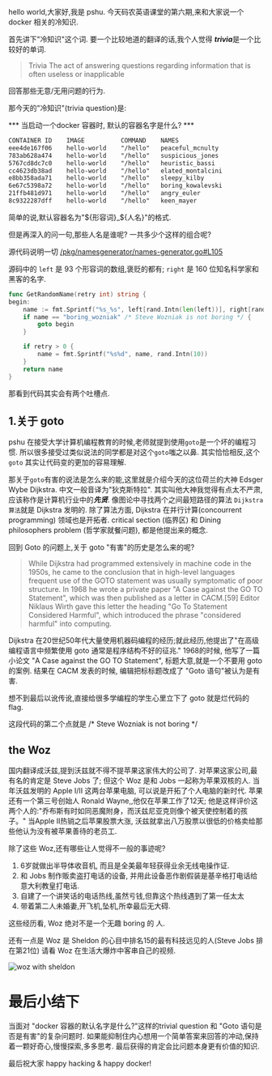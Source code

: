 hello world,大家好,我是 pshu. 今天码农英语课堂的第六期,来和大家说一个 docker 相关的冷知识.

首先讲下"冷知识"这个词. 要一个比较地道的翻译的话,我个人觉得 ***trivia***是一个比较好的单词.

> Trivia
> The act of answering questions regarding information that is often useless or inapplicable

回答那些无意/无用问题的行为.

那今天的"冷知识"(trivia question)是:

*** 当启动一个docker 容器时, 默认的容器名字是什么? ***

```txt
CONTAINER ID    IMAGE          COMMAND    NAMES
eee4de167f06    hello-world    "/hello"   peaceful_mcnulty
783ab628a474    hello-world    "/hello"   suspicious_jones
5767cd8dc7c0    hello-world    "/hello"   heuristic_bassi
cc4623db38ad    hello-world    "/hello"   elated_montalcini
e8bb358ada71    hello-world    "/hello"   sleepy_kilby
6e67c5398a72    hello-world    "/hello"   boring_kowalevski
21ffb481d971    hello-world    "/hello"   angry_euler
8c9322287dff    hello-world    "/hello"   keen_mayer
```
简单的说,默认容器名为"${形容词}_${人名}"的格式.

但是再深入的问一句,那些人名是谁呢? 一共多少个这样的组合呢?

源代码说明一切 [/pkg/namesgenerator/names-generator.go#L105](https://github.com/moby/moby/blob/b5f68d7ed3a2a9db7bdbfd3bdee42d9d1a7e5423/pkg/namesgenerator/names-generator.go#L105)

源码中的 `left` 是 93 个形容词的数组,褒贬的都有; `right` 是 160 位知名科学家和黑客的名字.

```go
func GetRandomName(retry int) string {
begin:
	name := fmt.Sprintf("%s_%s", left[rand.Intn(len(left))], right[rand.Intn(len(right))])
	if name == "boring_wozniak" /* Steve Wozniak is not boring */ {
		goto begin
	}

	if retry > 0 {
		name = fmt.Sprintf("%s%d", name, rand.Intn(10))
	}
	return name
}
```

那看到代码其实会有两个吐槽点.

## 1.关于 goto

pshu 在接受大学计算机编程教育的时候,老师就提到使用`goto`是一个坏的编程习惯.
所以很多接受过类似说法的同学都是对这个`goto`嗤之以鼻.
其实恰恰相反,这个`goto` 其实让代码变的更加的容易理解.

那关于`goto`有害的说法是怎么来的能,这里就是介绍今天的这位荷兰的大神 Edsger Wybe Dijkstra. 中文一般音译为"狄克斯特拉".
其实叫他大神我觉得有点太不严肃,应该称作是计算机行业中的***先贤***.
像图论中寻找两个之间最短路径的算法 `Dijkstra 算法`就是 Dijkstra 发明的. 除了算法方面, Dijkstra 在并行计算(concourrent programming) 领域也是开拓者.  critical section (临界区) 和 Dining philosophers problem (哲学家就餐问题), 都是他提出来的概念.

回到 Goto 的问题上,关于 goto "有害"的历史是怎么来的呢?

> While Dijkstra had programmed extensively in machine code in the 1950s, he came to the conclusion that in high-level languages frequent use of the GOTO statement was usually symptomatic of poor structure. In 1968 he wrote a private paper "A Case against the GO TO Statement", which was then published as a letter in CACM.[59] Editor Niklaus Wirth gave this letter the heading "Go To Statement Considered Harmful", which introduced the phrase "considered harmful" into computing.


Dijkstra 在20世纪50年代大量使用机器码编程的经历;就此经历,他提出了"在高级编程语言中频繁使用 goto 通常是程序结构不好的征兆."
1968的时候, 他写了一篇小论文 "A Case against the GO TO Statement", 标题大意,就是一个不要用 goto 的案例. 结果在
CACM 发表的时候, 编辑把标标题改成了 "Goto 语句"被认为是有害.

想不到最后以讹传讹,直接给很多学编程的学生心里立下了 goto 就是烂代码的 flag.


这段代码的第二个点就是 /* Steve Wozniak is not boring */

## the Woz

国内翻译成沃兹,提到沃兹就不得不提苹果这家伟大的公司了. 对苹果这家公司,最有名的肯定是 Steve Jobs 了;
但这个 Woz 是和 Jobs 一起称为苹果双核的人. 当年沃兹发明的 Apple I/II 这两台苹果电脑, 可以说是开拓了个人电脑的新时代.
苹果还有一个第三号创始人 Ronald Wayne,,他仅在苹果工作了12天;
他是这样评价这两个人的:"乔布斯有时如同恶魔附身，而沃兹尼亚克则像个被天使控制着的孩子。" 当Apple II热销之后苹果股票大涨,
沃兹就拿出八万股票以很低的价格卖给那些他认为没有被苹果善待的老员工.

除了这些 Woz,还有哪些让人觉得不一般的事迹呢?

1. 6岁就做出半导体收音机, 而且是全美最年轻获得业余无线电操作证.
2. 和 Jobs 制作贩卖盗打电话的设备, 并用此设备恶作剧假装是基辛格打电话给意大利教皇打电话.
4. 自建了一个讲笑话的电话热线,虽然亏钱,但靠这个热线遇到了第一任太太
5. 带着第二人未婚妻,开飞机,坠机,所幸最后无大碍.

这些经历看, Woz 绝对不是一个无趣 boring 的 人.

还有一点是 Woz 是 Sheldon 的心目中排名15的最有科技远见的人(Steve Jobs 排在第21位)
请看 Woz 在生活大爆炸中客串自己的视频.

![woz with sheldon](http://www.elpajareo.com/elpajareo/resources/image/The%20Big%20Bang%20Theory/big3.jpg)


# 最后小结下

当面对 "docker 容器的默认名字是什么?"这样的trivial question 和 "Goto 语句是否是有害"的复杂问题时.
如果能抑制住内心想用一个简单答案来回答的冲动,保持着一颗好奇心,慢慢探索,多多思考.
最后获得的肯定会比问题本身更有价值的知识.

最后祝大家  happy hacking & happy docker!

